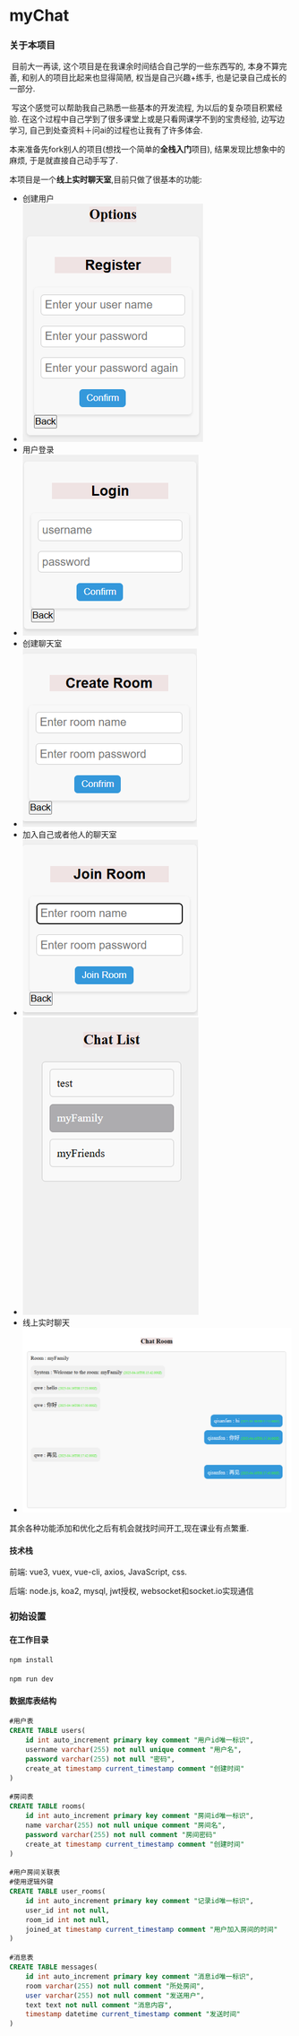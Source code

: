 # myChat

### 关于本项目

​	目前大一再读, 这个项目是在我课余时间结合自己学的一些东西写的, 本身不算完善, 和别人的项目比起来也显得简陋, 权当是自己兴趣+练手, 也是记录自己成长的一部分.

​	写这个感觉可以帮助我自己熟悉一些基本的开发流程, 为以后的复杂项目积累经验. 在这个过程中自己学到了很多课堂上或是只看网课学不到的宝贵经验, 边写边学习, 自己到处查资料＋问ai的过程也让我有了许多体会.

​	本来准备先fork别人的项目(想找一个简单的**全栈入门**项目), 结果发现比想象中的麻烦, 于是就直接自己动手写了.

​	本项目是一个**线上实时聊天室**,目前只做了很基本的功能:

- 创建用户
- ![1](public/1.png)
- 用户登录
- ![2](public/2.png)
- 创建聊天室
- ![3](public/3.png)
- 加入自己或者他人的聊天室
- ![4](public/4.png)
- ![5](public/5.png)
- 线上实时聊天
- ![6](public/6.png)

其余各种功能添加和优化之后有机会就找时间开工,现在课业有点繁重.



#### 技术栈

前端: vue3,	vuex,	vue-cli,	axios,	JavaScript,	css.

后端: node.js,	koa2,	mysql,	jwt授权,	websocket和socket.io实现通信 



### 初始设置

#### 在工作目录

```bash
npm install

npm run dev
```

#### 数据库表结构

```sql
#用户表
CREATE TABLE users(
	id int auto_increment primary key comment "用户id唯一标识",
    username varchar(255) not null unique comment "用户名",
    password varchar(255) not null "密码",
    create_at timestamp current_timestamp comment "创建时间"
)

#房间表
CREATE TABLE rooms(
	id int auto_increment primary key comment "房间id唯一标识",
    name varchar(255) not null unique comment "房间名",
    password varchar(255) not null comment "房间密码"
    create_at timestamp current_timestamp comment "创建时间"
)

#用户房间关联表
#使用逻辑外键
CREATE TABLE user_rooms(
	id int auto_increment primary key comment "记录id唯一标识",
    user_id int not null,
    room_id int not null,
    joined_at timestamp current_timestamp comment "用户加入房间的时间"
)

#消息表
CREATE TABLE messages(
	id int auto_increment primary key comment "消息id唯一标识",
    room varchar(255) not null comment "所处房间",
    user varchar(255) not null comment "发送用户",
    text text not null comment "消息内容",
    timestamp datetime current_timestamp comment "发送时间" 
)
```



